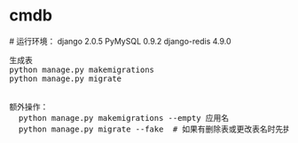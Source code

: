 # cmdb
\# 运行环境： 
        django 2.0.5
        PyMySQL 0.9.2
        django-redis 4.9.0



<pre>
生成表
python manage.py makemigrations
python manage.py migrate


额外操作：
  python manage.py makemigrations --empty 应用名
  python manage.py migrate --fake  # 如果有删除表或更改表名时先执行这一句

</pre>
